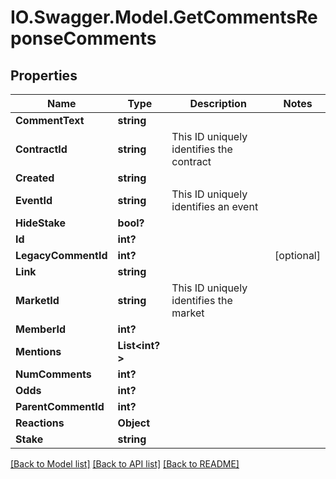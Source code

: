 # IO.Swagger.Model.GetCommentsReponseComments
## Properties

Name | Type | Description | Notes
------------ | ------------- | ------------- | -------------
**CommentText** | **string** |  | 
**ContractId** | **string** | This ID uniquely identifies the contract | 
**Created** | **string** |  | 
**EventId** | **string** | This ID uniquely identifies an event | 
**HideStake** | **bool?** |  | 
**Id** | **int?** |  | 
**LegacyCommentId** | **int?** |  | [optional] 
**Link** | **string** |  | 
**MarketId** | **string** | This ID uniquely identifies the market | 
**MemberId** | **int?** |  | 
**Mentions** | **List&lt;int?&gt;** |  | 
**NumComments** | **int?** |  | 
**Odds** | **int?** |  | 
**ParentCommentId** | **int?** |  | 
**Reactions** | **Object** |  | 
**Stake** | **string** |  | 

[[Back to Model list]](../README.md#documentation-for-models) [[Back to API list]](../README.md#documentation-for-api-endpoints) [[Back to README]](../README.md)

